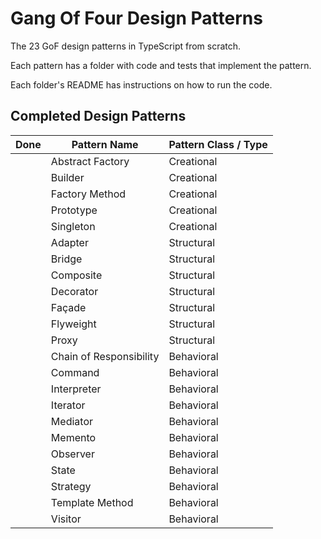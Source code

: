# Gang Of Four Design Patterns

The 23 GoF design patterns in TypeScript from scratch.

Each pattern has a folder with code and tests that implement the pattern.

Each folder's README has instructions on how to run the code.

## Completed Design Patterns

| Done | Pattern Name            | Pattern Class / Type |
| ---- | ----------------------- | -------------------- |
|      | Abstract Factory        | Creational           |
|      | Builder                 | Creational           |
|      | Factory Method          | Creational           |
|      | Prototype               | Creational           |
|      | Singleton               | Creational           |
|      | Adapter                 | Structural           |
|      | Bridge                  | Structural           |
|      | Composite               | Structural           |
|      | Decorator               | Structural           |
|      | Façade                  | Structural           |
|      | Flyweight               | Structural           |
|      | Proxy                   | Structural           |
|      | Chain of Responsibility | Behavioral           |
|      | Command                 | Behavioral           |
|      | Interpreter             | Behavioral           |
|      | Iterator                | Behavioral           |
|      | Mediator                | Behavioral           |
|      | Memento                 | Behavioral           |
|      | Observer                | Behavioral           |
|      | State                   | Behavioral           |
|      | Strategy                | Behavioral           |
|      | Template Method         | Behavioral           |
|      | Visitor                 | Behavioral           |
